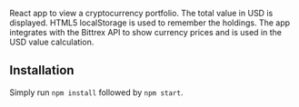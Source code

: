 React app to view a cryptocurrency portfolio. The total value in USD is displayed. HTML5 localStorage is used to remember the holdings. The app integrates with the Bittrex API to show currency prices and is used in the USD value calculation.

## Installation

Simply run `npm install` followed by `npm start`.
